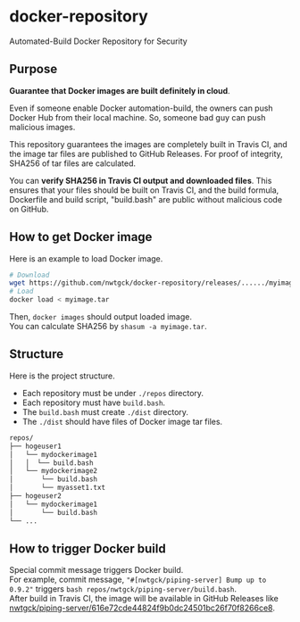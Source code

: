 # docker-repository
Automated-Build Docker Repository for Security

## Purpose
**Guarantee that Docker images are built definitely in cloud**.

Even if someone enable Docker automation-build, the owners can push Docker Hub from their local machine. So, someone bad guy can push malicious images.

This repository guarantees the images are completely built in Travis CI, and the image tar files are published to GitHub Releases.
For proof of integrity, SHA256 of tar files are calculated.

You can **verify SHA256 in Travis CI output and downloaded files**. This ensures that your files should be built on Travis CI, and the build formula, Dockerfile and build script, "build.bash" are public without malicious code on GitHub.

## How to get Docker image

Here is an example to load Docker image.

```bash
# Download
wget https://github.com/nwtgck/docker-repository/releases/....../myimage.tar
# Load
docker load < myimage.tar
```

Then, `docker images` should output loaded image.  
You can calculate SHA256 by `shasum -a myimage.tar`.

## Structure

Here is the project structure.  
* Each repository must be under `./repos` directory.
* Each repository must have `build.bash`.
* The `build.bash` must create `./dist` directory.
* The `./dist` should have files of Docker image tar files.

```txt
repos/
├── hogeuser1
│   └── mydockerimage1
│   │  └── build.bash
│   └── mydockerimage2
│       └── build.bash
│       └── myasset1.txt
├── hogeuser2
│   └── mydockerimage1
│       └── build.bash
└── ...
```

## How to trigger Docker build

Special commit message triggers Docker build.  
For example, commit message, `"#[nwtgck/piping-server] Bump up to 0.9.2"` triggers `bash repos/nwtgck/piping-server/build.bash`.  
After build in Travis CI, the image will be available in GitHub Releases like [nwtgck/piping-server/616e72cde44824f9b0dc24501bc26f70f8266ce8](https://github.com/nwtgck/docker-repository/releases/tag/nwtgck%2Fpiping-server%2F616e72cde44824f9b0dc24501bc26f70f8266ce8).
